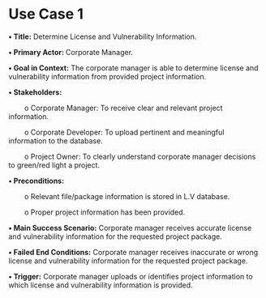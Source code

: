 <div>
<h1>
Use Case 1
</h1>

<p><b>•	Title:</b> Determine License and Vulnerability Information.</p>
<P><b>•	Primary Actor: </b>Corporate Manager.</p>
<P><b>•	Goal in Context:</b> The corporate manager is able to determine license and vulnerability information from provided project information.</p>
<p><b>•	Stakeholders:</b></p>
<p>&nbsp&nbsp&nbsp&nbsp&nbsp&nbsp&nbsp&nbspo	Corporate Manager: To receive clear and relevant project information.</p>
<p>&nbsp&nbsp&nbsp&nbsp&nbsp&nbsp&nbsp&nbspo	Corporate Developer: To upload pertinent and meaningful information to the database.</p>
<p>&nbsp&nbsp&nbsp&nbsp&nbsp&nbsp&nbsp&nbspo	Project Owner: To clearly understand corporate manager decisions to green/red light a project.</p>
<p><b>•	Preconditions:</b></p>
<p>&nbsp&nbsp&nbsp&nbsp&nbsp&nbsp&nbsp&nbspo	Relevant file/package information is stored in L.V database.</p>
<p>&nbsp&nbsp&nbsp&nbsp&nbsp&nbsp&nbsp&nbspo	Proper project information has been provided.</p>
<p><b>•	Main Success Scenario:</b> Corporate manager receives accurate license and vulnerability information for the requested project package.</p>
<p><b>•	Failed End Conditions:</b> Corporate manager receives inaccurate or wrong license and vulnerability information for the requested project package.</p>
<p><b>•	Trigger:</b> Corporate manager uploads or identifies project information to which license and vulnerability information is provided.</p>
</div>
